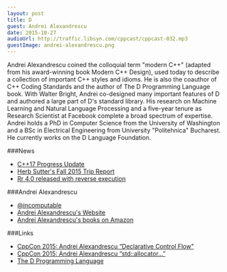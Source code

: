 ```yaml
---
layout: post
title: D
guest: Andrei Alexandrescu
date: 2015-10-27
audioUrl: http://traffic.libsyn.com/cppcast/cppcast-032.mp3
guestImage: andrei-alexandrescu.png
---
```


Andrei Alexandrescu coined the colloquial term "modern C++" (adapted from his award-winning book Modern C++ Design), used today to describe a collection of important C++ styles and idioms. He is also the coauthor of C++ Coding Standards and the author of The D Programming Language book. With Walter Bright, Andrei co-designed many important features of D and authored a large part of D's standard library. His research on Machine Learning and Natural Language Processing and a five-year tenure as Research Scientist at Facebook complete a broad spectrum of expertise. Andrei holds a PhD in Computer Science from the University of Washington and a BSc in Electrical Engineering from University "Politehnica" Bucharest. He currently works on the D Language Foundation. 

###News

 - [C++17 Progress Update](https://www.reddit.com/r/cpp/comments/3q4agc/c17_progress_update_oct_2015/)
 - [Herb Sutter's Fall 2015 Trip Report](http://herbsutter.com/2015/10/25/2568/)
 - [Rr 4.0 released with reverse execution](http://robert.ocallahan.org/2015/10/rr-40-released-with-reverse-execution.html)
 
###Andrei Alexandrescu

 - [@incomputable](https://twitter.com/incomputable)
 - [Andrei Alexandrescu's Website](http://erdani.com/)
 - [Andrei Alexandrescu's books on Amazon](http://amzn.to/1GLaBax)

###Links

 - [CppCon 2015: Andrei Alexandrescu “Declarative Control Flow"](https://www.youtube.com/watch?v=WjTrfoiB0MQ)
 - [CppCon 2015: Andrei Alexandrescu “std::allocator...”](https://www.youtube.com/watch?v=LIb3L4vKZ7U)
 - [The D Programming Language](http://dlang.org/)
